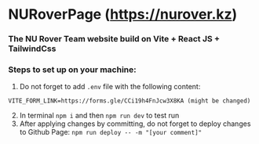 # NURoverPage (https://nurover.kz)
### The NU Rover Team website build on Vite + React JS + TailwindCss


### Steps to set up on your machine:
1. Do not forget to add `.env` file with the following content:
```
VITE_FORM_LINK=https://forms.gle/CCi19h4FnJcw3X8KA (might be changed)
```
2. In terminal `npm i` and then `npm run dev` to test run
3. After applying changes by committing, do not forget to deploy changes to Github Page: `npm run deploy -- -m "[your comment]"`